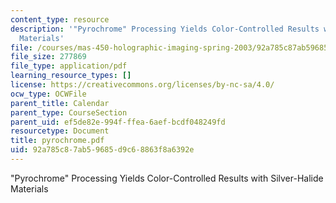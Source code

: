 ```yaml
---
content_type: resource
description: '"Pyrochrome" Processing Yields Color-Controlled Results with Silver-Halide
  Materials'
file: /courses/mas-450-holographic-imaging-spring-2003/92a785c87ab59685d9c68863f8a6392e_pyrochrome.pdf
file_size: 277869
file_type: application/pdf
learning_resource_types: []
license: https://creativecommons.org/licenses/by-nc-sa/4.0/
ocw_type: OCWFile
parent_title: Calendar
parent_type: CourseSection
parent_uid: ef5de82e-994f-ffea-6aef-bcdf048249fd
resourcetype: Document
title: pyrochrome.pdf
uid: 92a785c8-7ab5-9685-d9c6-8863f8a6392e
---
```

"Pyrochrome" Processing Yields Color-Controlled Results with Silver-Halide Materials